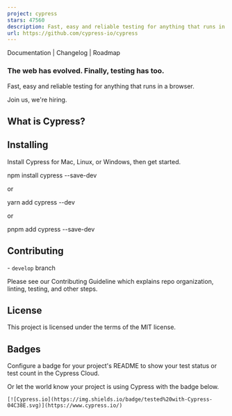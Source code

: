 ```yaml
---
project: cypress
stars: 47560
description: Fast, easy and reliable testing for anything that runs in a browser.
url: https://github.com/cypress-io/cypress
---
```


Documentation | Changelog | Roadmap

### The web has evolved. Finally, testing has too.

Fast, easy and reliable testing for anything that runs in a browser.

Join us, we're hiring.

  

What is Cypress?
----------------

Installing
----------

Install Cypress for Mac, Linux, or Windows, then get started.

npm install cypress --save-dev

or

yarn add cypress --dev

or

pnpm add cypress --save-dev

Contributing
------------

\- `develop` branch

Please see our Contributing Guideline which explains repo organization, linting, testing, and other steps.

License
-------

This project is licensed under the terms of the MIT license.

Badges
------

Configure a badge for your project's README to show your test status or test count in the Cypress Cloud.

Or let the world know your project is using Cypress with the badge below.

```
[![Cypress.io](https://img.shields.io/badge/tested%20with-Cypress-04C38E.svg)](https://www.cypress.io/)
```
